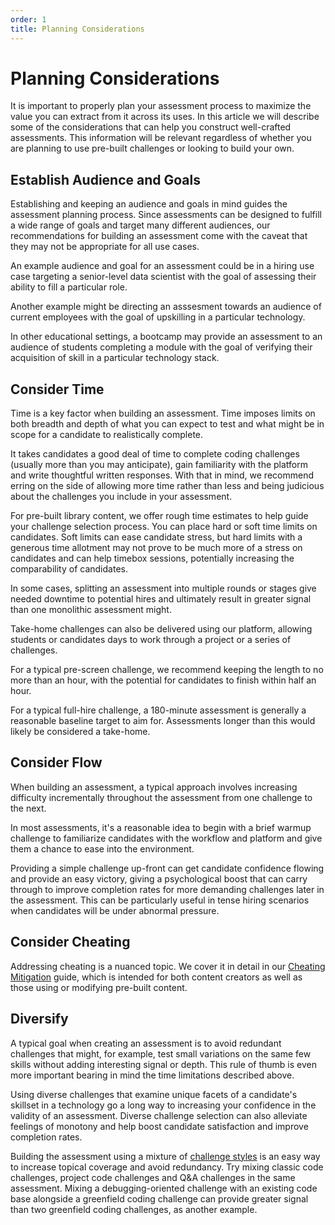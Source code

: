 ```yaml
---
order: 1
title: Planning Considerations
---
```

# Planning Considerations

It is important to properly plan your assessment process to maximize the value you can extract from it across its uses. In this article we will describe some of the considerations that can help you construct well-crafted assessments. This information will be relevant regardless of whether you are planning to use pre-built challenges or looking to build your own. 

## Establish Audience and Goals

Establishing and keeping an audience and goals in mind guides the assessment planning process. Since assessments can be designed to fulfill a wide range of goals and target many different audiences, our recommendations for building an assessment come with the caveat that they may not be appropriate for all use cases.

An example audience and goal for an assessment could be in a hiring use case targeting a senior-level data scientist with the goal of assessing their ability to fill a particular role.

Another example might be directing an asssesment towards an audience of current employees with the goal of upskilling in a particular technology.

In other educational settings, a bootcamp may provide an assessment to an audience of students completing a module with the goal of verifying their acquisition of skill in a particular technology stack.

## Consider Time

Time is a key factor when building an assessment. Time imposes limits on both breadth and depth of what you can expect to test and what might be in scope for a candidate to realistically complete.

It takes candidates a good deal of time to complete coding challenges (usually more than you may anticipate), gain familiarity with the platform and write thoughtful written responses. With that in mind, we recommend erring on the side of allowing more time rather than less and being judicious about the challenges you include in your assessment.

For pre-built library content, we offer rough time estimates to help guide your challenge selection process. You can place hard or soft time limits on candidates. Soft limits can ease candidate stress, but hard limits with a generous time allotment may not prove to be much more of a stress on candidates and can help timebox sessions, potentially increasing the comparability of candidates.

In some cases, splitting an assessment into multiple rounds or stages give needed downtime to potential hires and ultimately result in greater signal than one monolithic assessment might.

Take-home challenges can also be delivered using our platform, allowing students or candidates days to work through a project or a series of challenges.

For a typical pre-screen challenge, we recommend keeping the length to no more than an hour, with the potential for candidates to finish within half an hour.

For a typical full-hire challenge, a 180-minute assessment is generally a reasonable baseline target to aim for. Assessments longer than this would likely be considered a take-home.

## Consider Flow

When building an assessment, a typical approach involves increasing difficulty incrementally throughout the assessment from one challenge to the next.

In most assessments, it's a reasonable idea to begin with a brief warmup challenge to familiarize candidates with the workflow and platform and give them a chance to ease into the environment.

Providing a simple challenge up-front can get candidate confidence flowing and provide an easy victory, giving a psychological boost that can carry through to improve completion rates for more demanding challenges later in the assessment. This can be particularly useful in tense hiring scenarios when candidates will be under abnormal pressure.

## Consider Cheating

Addressing cheating is a nuanced topic. We cover it in detail in our [Cheating Mitigation](/creating-content/challenges/guides/cheating-mitigation) guide, which is intended for both content creators as well as those using or modifying pre-built content.

## Diversify

A typical goal when creating an assessment is to avoid redundant challenges that might, for example, test small variations on the same few skills without adding interesting signal or depth. This rule of thumb is even more important bearing in mind the time limitations described above.

Using diverse challenges that examine unique facets of a candidate's skillset in a technology go a long way to increasing your confidence in the validity of an assessment. Diverse challenge selection can also alleviate feelings of monotony and help boost candidate satisfaction and improve completion rates.

Building the assessment using a mixture of [challenge styles](/creating-content/challenges/challenge-styles) is an easy way to increase topical coverage and avoid redundancy. Try mixing classic code challenges, project code challenges and Q&A challenges in the same assessment. Mixing a debugging-oriented challenge with an existing code base alongside a greenfield coding challenge can provide greater signal than two greenfield coding challenges, as another example.
